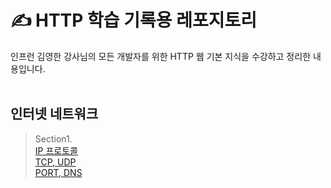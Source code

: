 # ✍️ HTTP 학습 기록용 레포지토리
인프런 김영한 강사님의 모든 개발자를 위한 HTTP 웹 기본 지식을 수강하고 정리한 내용입니다.</br></br>


##  인터넷 네트워크

> Section1.</br>
> [IP 프로토콜](https://thring.tistory.com/60)</br>
> [TCP, UDP](https://thring.tistory.com/61)</br>
> [PORT, DNS](https://thring.tistory.com/62)</br>

